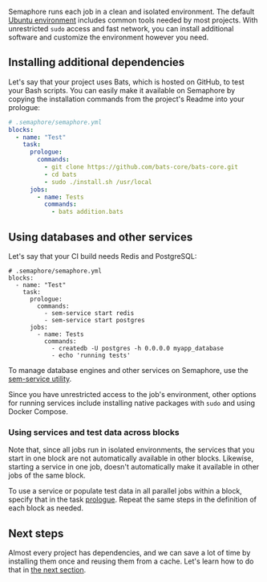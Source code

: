 Semaphore runs each job in a clean and isolated environment.
The default [Ubuntu environment][ubuntu] includes common tools needed by most
projects. With unrestricted `sudo` access and fast network, you can
install additional software and customize the environment however you need.

## Installing additional dependencies

Let's say that your project uses Bats, which is hosted on GitHub, to test
your Bash scripts. You can easily make it available on Semaphore by copying
the installation commands from the project's Readme into your prologue:

```yml
# .semaphore/semaphore.yml
blocks:
  - name: "Test"
    task:
      prologue:
        commands:
          - git clone https://github.com/bats-core/bats-core.git
          - cd bats
          - sudo ./install.sh /usr/local
      jobs:
        - name: Tests
          commands:
            - bats addition.bats
```

## Using databases and other services

Let's say that your CI build needs Redis and PostgreSQL:

<pre><code class="prettyprint lang-yaml"># .semaphore/semaphore.yml
blocks:
  - name: "Test"
    task:
      prologue:
        commands:
          - sem-service start redis
          - sem-service start postgres
      jobs:
        - name: Tests
          commands:
            - createdb -U postgres -h 0.0.0.0 myapp_database
            - echo 'running tests'
</code></pre>

To manage database engines and other services on Semaphore,
use the [sem-service utility][sem-service].

Since you have unrestricted access to the job's environment, other options for
running services include installing native packages with `sudo` and using
Docker Compose.

### Using services and test data across blocks

Note that, since all jobs run in isolated environments, the services that you
start in one block are not automatically available in other blocks.
Likewise, starting a service in one job, doesn't automatically make it
available in other jobs of the same block.

To use a service or populate test data in all parallel jobs within a block,
specify that in the task [prologue][prologue]. Repeat the same steps in the definition of each block as needed.

## Next steps

Almost every project has dependencies, and we can save a lot of time by
installing them once and reusing them from a cache. Let's learn how to do that
in [the next section][next].

[ubuntu]: https://docs.semaphoreci.com/article/32-ubuntu-1804-image
[sem-service]: https://docs.semaphoreci.com/article/54-toolbox-reference#sem-service
[prologue]: https://docs.semaphoreci.com/article/50-pipeline-yaml#prologue
[next]: https://docs.semaphoreci.com/article/68-caching-dependencies
